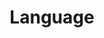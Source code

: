 ---
layout: category
title: Language
permalink: /language/
page_path: "/language"
pagination:
  enabled: true
  category: language
  combine: and
  permalink: /:num/
  per_page: 4
  sort_field: 'title'
  sort_reverse: false
---